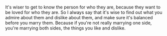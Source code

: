  It's wiser to get to know the person for who they are, because they want to be loved for who they are. So I always say that it's wise to find out what you admire about them and dislike about them, and make sure it's balanced before you marry them. Because if you're not really marrying one side, you're marrying both sides, the things you like and dislike.